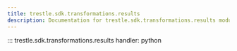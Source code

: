 ```yaml
---
title: trestle.sdk.transformations.results
description: Documentation for trestle.sdk.transformations.results module
---
```


::: trestle.sdk.transformations.results
handler: python
